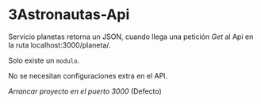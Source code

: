 # 3Astronautas-Api

Servicio planetas retorna un JSON, cuando llega una petición *Get* al Api en la ruta localhost:3000/planeta/.

Solo existe un `modulo`.

No se necesitan configuraciones extra en el API.

*Arrancar proyecto en el puerto 3000* (Defecto)
